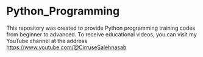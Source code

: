# Python_Programming
This repository was created to provide Python programming training codes from beginner to advanced. To receive educational videos, you can visit my YouTube channel at the address https://www.youtube.com/@CirruseSalehnasab

